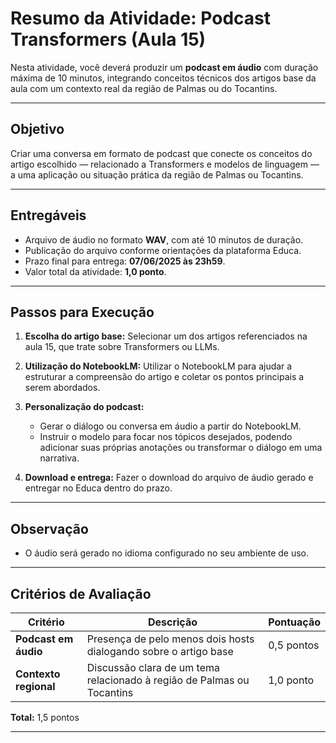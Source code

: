 # Resumo da Atividade: Podcast Transformers (Aula 15)

Nesta atividade, você deverá produzir um **podcast em áudio** com duração máxima de 10 minutos, integrando conceitos técnicos dos artigos base da aula com um contexto real da região de Palmas ou do Tocantins.

---

## Objetivo

Criar uma conversa em formato de podcast que conecte os conceitos do artigo escolhido — relacionado a Transformers e modelos de linguagem — a uma aplicação ou situação prática da região de Palmas ou Tocantins.

---

## Entregáveis

* Arquivo de áudio no formato **WAV**, com até 10 minutos de duração.
* Publicação do arquivo conforme orientações da plataforma Educa.
* Prazo final para entrega: **07/06/2025 às 23h59**.
* Valor total da atividade: **1,0 ponto**.

---

## Passos para Execução

1. **Escolha do artigo base:**
   Selecionar um dos artigos referenciados na aula 15, que trate sobre Transformers ou LLMs.

2. **Utilização do NotebookLM:**
   Utilizar o NotebookLM para ajudar a estruturar a compreensão do artigo e coletar os pontos principais a serem abordados.

3. **Personalização do podcast:**

   * Gerar o diálogo ou conversa em áudio a partir do NotebookLM.
   * Instruir o modelo para focar nos tópicos desejados, podendo adicionar suas próprias anotações ou transformar o diálogo em uma narrativa.

4. **Download e entrega:**
   Fazer o download do arquivo de áudio gerado e entregar no Educa dentro do prazo.

---

## Observação

* O áudio será gerado no idioma configurado no seu ambiente de uso.

---

## Critérios de Avaliação

| Critério              | Descrição                                                              | Pontuação  |
| --------------------- | ---------------------------------------------------------------------- | ---------- |
| **Podcast em áudio**  | Presença de pelo menos dois hosts dialogando sobre o artigo base       | 0,5 pontos |
| **Contexto regional** | Discussão clara de um tema relacionado à região de Palmas ou Tocantins | 1,0 ponto  |

**Total:** 1,5 pontos

---

